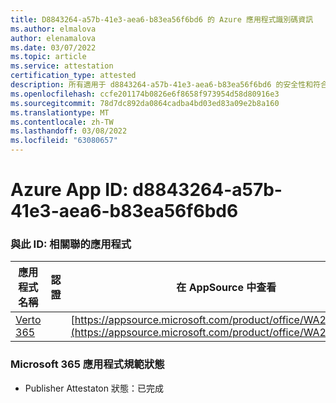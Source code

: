 ```yaml
---
title: D8843264-a57b-41e3-aea6-b83ea56f6bd6 的 Azure 應用程式識別碼資訊
ms.author: elmalova
author: elenamalova
ms.date: 03/07/2022
ms.topic: article
ms.service: attestation
certification_type: attested
description: 所有適用于 d8843264-a57b-41e3-aea6-b83ea56f6bd6 的安全性和符合性資訊資訊。
ms.openlocfilehash: ccfe201174b0826e6f8658f973954d58d80916e3
ms.sourcegitcommit: 78d7dc892da0864cadba4bd03ed83a09e2b8a160
ms.translationtype: MT
ms.contentlocale: zh-TW
ms.lasthandoff: 03/08/2022
ms.locfileid: "63080657"
---
```

# <a name="azure-app-id-d8843264-a57b-41e3-aea6-b83ea56f6bd6"></a>Azure App ID: d8843264-a57b-41e3-aea6-b83ea56f6bd6


### <a name="apps-associated-with-this-id"></a>與此 ID: 相關聯的應用程式
| **應用程式名稱** | **認證** | **在 AppSource 中查看** |
|--------------|---------------|-----------------------|
| [Verto 365](https://docs.microsoft.com/microsoft-365-app-certification/forward/WA200003230) |  | [https://appsource.microsoft.com/product/office/WA200003230](https://appsource.microsoft.com/product/office/WA200003230) |

### <a name="microsoft-365-app-compliance-status"></a>Microsoft 365 應用程式規範狀態
- Publisher Attestaton 狀態：已完成
